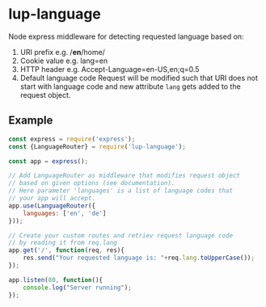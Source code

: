 # lup-language
Node express middleware for detecting requested language based on:
1. URI prefix e.g. /**en**/home/
2. Cookie value e.g. lang=en
3. HTTP header e.g. Accept-Language=en-US,en;q=0.5
4. Default language code
Request will be modified such that URI does not start with language code and new attribute `lang` gets added to the request object.

## Example

```javascript
const express = require('express');
const {LanguageRouter} = require('lup-language');

const app = express();

// Add LanguageRouter as middleware that modifies request object 
// based on given options (see documentation).
// Here parameter 'languages' is a list of language codes that 
// your app will accept.
app.use(LanguageRouter({
    languages: ['en', 'de']
}));

// Create your custom routes and retriev request language code 
// by reading it from req.lang
app.get('/', function(req, res){
    res.send("Your requested language is: "+req.lang.toUpperCase());
});

app.listen(80, function(){
    console.log("Server running");
});
```
